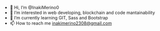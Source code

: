 - 👋 Hi, I’m @InakiMerino0
- 👀 I’m interested in web developing, blockchain and code mantainability
- 🌱 I’m currently learning GIT, Sass and Bootstrap
- 📫 How to reach me inakimerino2308@gmail.com

<!---
InakiMerino0/InakiMerino0 is a ✨ special ✨ repository because its `README.md` (this file) appears on your GitHub profile.
You can click the Preview link to take a look at your changes.
--->
